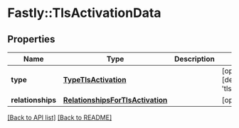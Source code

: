 # Fastly::TlsActivationData

## Properties

| Name | Type | Description | Notes |
| ---- | ---- | ----------- | ----- |
| **type** | [**TypeTlsActivation**](TypeTlsActivation.md) |  | [optional][default to &#39;tls_activation&#39;] |
| **relationships** | [**RelationshipsForTlsActivation**](RelationshipsForTlsActivation.md) |  | [optional] |

[[Back to API list]](../../README.md#endpoints) [[Back to README]](../../README.md)

